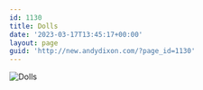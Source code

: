 ```yaml
---
id: 1130
title: Dolls
date: '2023-03-17T13:45:17+00:00'
layout: page
guid: 'http://new.andydixon.com/?page_id=1130'
---
```


![Dolls](https://i0.wp.com/assets.g8x2.ldn.idrivee2-23.com/posters/Dolls%2002.jpg?w=1200&ssl=1 "Dolls")